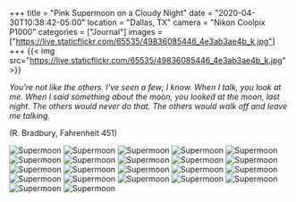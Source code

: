 +++
title = "Pink Supermoon on a Cloudy Night"
date = "2020-04-30T10:38:42-05:00"
location = "Dallas, TX"
camera = "Nikon Coolpix P1000"
categories = ["Journal"]
images = ["https://live.staticflickr.com/65535/49836085446_4e3ab3ae4b_k.jpg"]
+++
{{< img  src="https://live.staticflickr.com/65535/49836085446_4e3ab3ae4b_k.jpg" >}}
<!--more-->
*You're not like the others. I've seen a few; I know. When I talk, you look at me. When I said something about the moon, you looked at the moon, last night. The others would never do that. The others would walk off and leave me talking.*
 
(R. Bradbury, Fahrenheit 451)

<div id="gallery">
		<img alt="Supermoon" src="https://live.staticflickr.com/65535/49836087566_386cb274b1.jpg"
			data-image="https://live.staticflickr.com/65535/49836087566_a4b6cc35cf_k.jpg">
		<img alt="Supermoon" src="https://live.staticflickr.com/65535/49836087381_9f67c1f62b.jpg"
			data-image="https://live.staticflickr.com/65535/49836087381_3b423b5843_k.jpg">
		<img alt="Supermoon" src="https://live.staticflickr.com/65535/49836389347_2b96a54584.jpg"
			data-image="https://live.staticflickr.com/65535/49836389347_9b82ae7449_k.jpg">
		<img alt="Supermoon" src="https://live.staticflickr.com/65535/49836085446_fff18c221d.jpg"
			data-image="https://live.staticflickr.com/65535/49836085446_4e3ab3ae4b_k.jpg">
		<img alt="Supermoon" src="https://live.staticflickr.com/65535/49836391912_ed9472e073.jpg"
			data-image="https://live.staticflickr.com/65535/49836391912_c47426c0c8_k.jpg">
		<img alt="Supermoon" src="https://live.staticflickr.com/65535/49836086381_1dfc6942ac.jpg"
			data-image="https://live.staticflickr.com/65535/49836086381_89a8776cd8_k.jpg">
		<img alt="Supermoon" src="https://live.staticflickr.com/65535/49836391387_02571eb615.jpg"
			data-image="https://live.staticflickr.com/65535/49836391387_fbad12bb1c_k.jpg">
		<img alt="Supermoon" src="https://live.staticflickr.com/65535/49836084696_7d4658bd6e.jpg"
			data-image="https://live.staticflickr.com/65535/49836084696_f4b2f5de48_k.jpg">
		<img alt="Supermoon" src="https://live.staticflickr.com/65535/49835551483_a17aa4714a.jpg"
			data-image="https://live.staticflickr.com/65535/49835551483_7ee6f67541_k.jpg">
		<img alt="Supermoon" src="https://live.staticflickr.com/65535/49835552598_6d6f8edf68.jpg"
			data-image="https://live.staticflickr.com/65535/49835552598_952fd14f89_k.jpg">
		<img alt="Supermoon" src="https://live.staticflickr.com/65535/49835550833_144575ce18.jpg"
			data-image="https://live.staticflickr.com/65535/49835550833_93dfba83d2_k.jpg">
		<img alt="Supermoon" src="https://live.staticflickr.com/65535/49836087126_8df7e8e0d5.jpg"
			data-image="https://live.staticflickr.com/65535/49836087126_e1da369e2e_k.jpg">
		<img alt="Supermoon" src="https://live.staticflickr.com/65535/49836086096_364aaf13a3.jpg"
			data-image="https://live.staticflickr.com/65535/49836086096_97d53fd96b_k.jpg">
		<img alt="Supermoon" src="https://live.staticflickr.com/65535/49835551678_eb1979080b.jpg"
			data-image="https://live.staticflickr.com/65535/49835551678_21893a8780_k.jpg">
		<img alt="Supermoon" src="https://live.staticflickr.com/65535/49836085971_8f27343db5.jpg"
			data-image="https://live.staticflickr.com/65535/49836085971_8057b0b83d_k.jpg">
		<img alt="Supermoon" src="https://live.staticflickr.com/65535/49836388767_a7afb92c02.jpg"
			data-image="https://live.staticflickr.com/65535/49836388767_cfd9f7fbdb_k.jpg">
		<img alt="Supermoon" src="https://live.staticflickr.com/65535/49835553698_8bd66b41f3.jpg"
			data-image="https://live.staticflickr.com/65535/49835553698_377df91ccb_k.jpg">
		<img alt="Supermoon" src="https://live.staticflickr.com/65535/49836389312_c423565311.jpg"
			data-image="https://live.staticflickr.com/65535/49836389312_9369de597d_k.jpg">
		<img alt="Supermoon" src="https://live.staticflickr.com/65535/49836391717_c3a2da75d3.jpg"
			data-image="https://live.staticflickr.com/65535/49836391717_e496d4ba72_k.jpg">
		<img alt="Supermoon" src="https://live.staticflickr.com/65535/49835551108_82890882a4.jpg"
			data-image="https://live.staticflickr.com/65535/49835551108_2fc5f5ec6d_k.jpg">
		<img alt="Supermoon" src="https://live.staticflickr.com/65535/49836390597_787c683867.jpg"
			data-image="https://live.staticflickr.com/65535/49836390597_b36d9dcb32_k.jpg">
		<img alt="Supermoon" src="https://live.staticflickr.com/65535/49836391152_b7f1a57611.jpg"
			data-image="https://live.staticflickr.com/65535/49836391152_e13b2da636_k.jpg">
</div>
